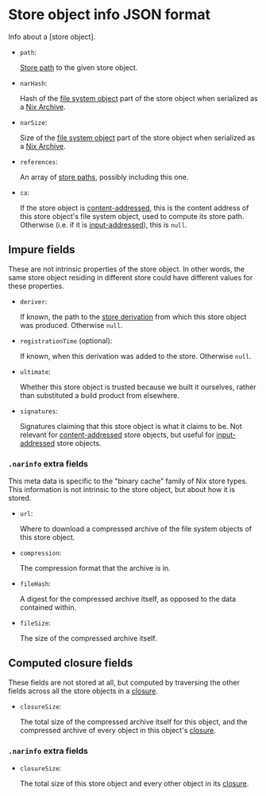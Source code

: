 # Store object info JSON format

Info about a [store object].

* `path`:

  [Store path][store path] to the given store object.

* `narHash`:

  Hash of the [file system object] part of the store object when serialized as a [Nix Archive].

* `narSize`:

  Size of the [file system object] part of the store object when serialized as a [Nix Archive].

* `references`:

  An array of [store paths][store path], possibly including this one.

* `ca`:

  If the store object is [content-addressed],
  this is the content address of this store object's file system object, used to compute its store path.
  Otherwise (i.e. if it is [input-addressed]), this is `null`.

[store path]: @docroot@/store/store-path.md
[file system object]: @docroot@/store/file-system-object.md
[Nix Archive]: @docroot@/store/file-system-object/content-address.md#serial-nix-archive

## Impure fields

These are not intrinsic properties of the store object.
In other words, the same store object residing in different store could have different values for these properties.

* `deriver`:

  If known, the path to the [store derivation] from which this store object was produced.
  Otherwise `null`.

  [store derivation]: @docroot@/glossary.md#gloss-store-derivation

* `registrationTime` (optional):

  If known, when this derivation was added to the store.
  Otherwise `null`.

* `ultimate`:

  Whether this store object is trusted because we built it ourselves, rather than substituted a build product from elsewhere.

* `signatures`:

  Signatures claiming that this store object is what it claims to be.
  Not relevant for [content-addressed] store objects,
  but useful for [input-addressed] store objects.

[content-addressed]: @docroot@/store/store-object/content-address.md
[input-addressed]: @docroot@/glossary.md#gloss-input-addressed-store-object

### `.narinfo` extra fields

This meta data is specific to the "binary cache" family of Nix store types.
This information is not intrinsic to the store object, but about how it is stored.

* `url`:

  Where to download a compressed archive of the file system objects of this store object.

* `compression`:

  The compression format that the archive is in.

* `fileHash`:

  A digest for the compressed archive itself, as opposed to the data contained within.

* `fileSize`:

  The size of the compressed archive itself.

## Computed closure fields

These fields are not stored at all, but computed by traversing the other fields across all the store objects in a [closure].

* `closureSize`:

  The total size of the compressed archive itself for this object, and the compressed archive of every object in this object's [closure].

### `.narinfo` extra fields

* `closureSize`:

  The total size of this store object and every other object in its [closure].

[closure]: @docroot@/glossary.md#gloss-closure
